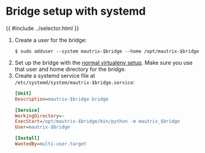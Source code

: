 # Bridge setup with systemd

{{ #include ../selector.html }}

1. Create a user for the bridge:
   ```shell
   $ sudo adduser --system mautrix-$bridge --home /opt/mautrix-$bridge
   ```
2. Set up the bridge with the [normal virtualenv setup](./index.md). Make sure
   you use that user and home directory for the bridge.
3. Create a systemd service file at `/etc/systemd/system/mautrix-$bridge.service`:
   ```ini
   [Unit]
   Description=mautrix-$bridge bridge

   [Service]
   WorkingDirectory=~
   ExecStart=/opt/mautrix-$bridge/bin/python -m mautrix_$bridge
   User=mautrix-$bridge

   [Install]
   WantedBy=multi-user.target
   ```
